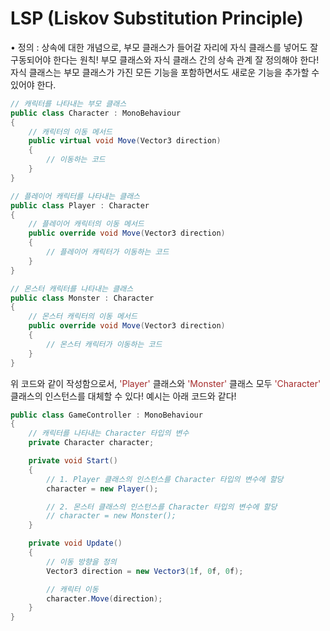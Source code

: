 # LSP (Liskov Substitution Principle)

• 정의 : 상속에 대한 개념으로, 부모 클래스가 들어갈 자리에 자식 클래스를 넣어도 잘 구동되어야 한다는 원칙!
부모 클래스와 자식 클래스 간의 상속 관계 잘 정의해야 한다! 자식 클래스는 부모 클래스가 가진 모든 기능을 포함하면서도 새로운 기능을 추가할 수 있어야 한다.

```cs
// 캐릭터를 나타내는 부모 클래스
public class Character : MonoBehaviour
{
    // 캐릭터의 이동 메서드
    public virtual void Move(Vector3 direction)
    {
        // 이동하는 코드
    }
}

// 플레이어 캐릭터를 나타내는 클래스
public class Player : Character
{
    // 플레이어 캐릭터의 이동 메서드
    public override void Move(Vector3 direction)
    {
        // 플레이어 캐릭터가 이동하는 코드
    }
}

// 몬스터 캐릭터를 나타내는 클래스
public class Monster : Character
{
    // 몬스터 캐릭터의 이동 메서드
    public override void Move(Vector3 direction)
    {
        // 몬스터 캐릭터가 이동하는 코드
    }
}
```

위 코드와 같이 작성함으로서, <span style="color:brown">'Player'</span> 클래스와 <span style="color:brown">'Monster'</span> 클래스 모두 <span style="color:brown">'Character'</span> 클래스의 인스턴스를 대체할 수 있다! 예시는 아래 코드와 같다!

```cs
public class GameController : MonoBehaviour
{
    // 캐릭터를 나타내는 Character 타입의 변수
    private Character character;

    private void Start()
    {
        // 1. Player 클래스의 인스턴스를 Character 타입의 변수에 할당
        character = new Player();

        // 2. 몬스터 클래스의 인스턴스를 Character 타입의 변수에 할당
        // character = new Monster();
    }

    private void Update()
    {
        // 이동 방향을 정의
        Vector3 direction = new Vector3(1f, 0f, 0f);

        // 캐릭터 이동
        character.Move(direction);
    }
}

```
